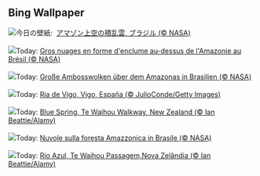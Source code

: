 ## Bing Wallpaper
![](https://www.bing.com/th?id=OHR.AmazonClouds_JA-JP3921092390_UHD.jpg&w=1000)今日の壁紙: &nbsp;[アマゾン上空の積乱雲, ブラジル (© NASA)](https://www.bing.com/th?id=OHR.AmazonClouds_JA-JP3921092390_UHD.jpg)
<br><br/>
![](https://www.bing.com/th?id=OHR.AmazonClouds_FR-FR8491787407_UHD.jpg&w=1000)Today: [Gros nuages en forme d'enclume au-dessus de l'Amazonie au Brésil (© NASA)](https://www.bing.com/th?id=OHR.AmazonClouds_FR-FR8491787407_UHD.jpg)
<br><br/>
![](https://www.bing.com/th?id=OHR.AmazonClouds_DE-DE3843150009_UHD.jpg&w=1000)Today: [Große Ambosswolken über dem Amazonas in Brasilien (© NASA)](https://www.bing.com/th?id=OHR.AmazonClouds_DE-DE3843150009_UHD.jpg)
<br><br/>
![](https://www.bing.com/th?id=OHR.ReconquistaVigo_ES-ES1686192678_UHD.jpg&w=1000)Today: [Ria de Vigo, Vigo, España (© JulioConde/Getty Images)](https://www.bing.com/th?id=OHR.ReconquistaVigo_ES-ES1686192678_UHD.jpg)
<br><br/>
![](https://www.bing.com/th?id=OHR.WaikatoWater_EN-GB8519481849_UHD.jpg&w=1000)Today: [Blue Spring, Te Waihou Walkway, New Zealand (© Ian Beattie/Alamy)](https://www.bing.com/th?id=OHR.WaikatoWater_EN-GB8519481849_UHD.jpg)
<br><br/>
![](https://www.bing.com/th?id=OHR.AmazonClouds_IT-IT1860560546_UHD.jpg&w=1000)Today: [Nuvole sulla foresta Amazzonica in Brasile (© NASA)](https://www.bing.com/th?id=OHR.AmazonClouds_IT-IT1860560546_UHD.jpg)
<br><br/>
![](https://www.bing.com/th?id=OHR.WaikatoWater_PT-BR9033741044_UHD.jpg&w=1000)Today: [Rio Azul, Te Waihou Passagem,Nova Zelândia (© Ian Beattie/Alamy)](https://www.bing.com/th?id=OHR.WaikatoWater_PT-BR9033741044_UHD.jpg)
<br><br/>
